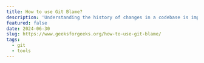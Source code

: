 ```yaml
---
title: How to use Git Blame?
description: 'Understanding the history of changes in a codebase is important for effective collaboration and maintenance. One powerful tool in Git for this purpose is git-blame. git-blame is a Git command that annotates each line in a file with information about the last commit that modified the line'
featured: false
date: 2024-06-30
slug: https://www.geeksforgeeks.org/how-to-use-git-blame/
tags:
  - git
  - tools
---
```

